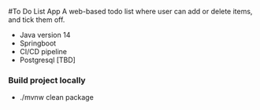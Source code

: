#To Do List App
A web-based todo list where user can add or delete items, and tick them off.
- Java version 14
- Springboot
- CI/CD pipeline
- Postgresql [TBD]

### Build project locally
- ./mvnw clean package


